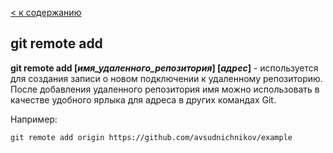 [ < к содержанию](./readme.md)

## git remote add

**git remote add [*имя_удаленного_репозитория*] [*адрес*]** - используется для создания записи о новом подключении к удаленному репозиторию. После добавления удаленного репозитория имя можно использовать в качестве удобного ярлыка для адреса в других командах Git.

Например:

```bash=
git remote add origin https://github.com/avsudnichnikov/example
```
